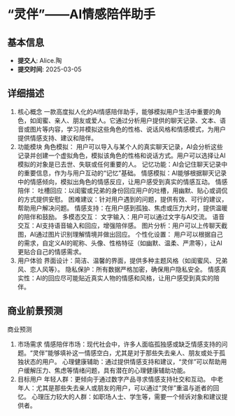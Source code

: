 # “灵伴”——AI情感陪伴助手

## 基本信息
- **提交人**: Alice.陶
- **提交时间**: 2025-03-05

## 详细描述
1. 核心概念
一款高度拟人化的AI情感陪伴助手，能够模拟用户生活中重要的角色，如闺蜜、亲人、朋友或爱人。它通过分析用户提供的聊天记录、文本、语音或图片等内容，学习并模拟这些角色的性格、说话风格和情感模式，为用户提供情感支持、建议和陪伴。
2. 功能模块
角色模拟：
用户可以导入与某个人的真实聊天记录，AI会分析这些记录并创建一个虚拟角色，模拟该角色的性格和说话方式。用户可以选择让AI模拟的对象是已去世、失联或任何重要的人。
记忆功能：AI会记住聊天记录中的重要信息，作为与用户互动的“记忆”基础。
情感模拟：AI能够根据聊天记录中的情感倾向，模拟出角色的情感反应，让用户感受到真实的情感互动。
情感陪伴：
吐槽回应：以闺蜜或兄弟的身份回应用户的吐槽，用幽默、贴心或调侃的方式提供安慰。
困难建议：针对用户遇到的问题，提供有效、可行的建议，帮助用户解决问题。
情感支持：在用户感到孤独、焦虑或压力大时，提供温暖的陪伴和鼓励。
多模态交互：
文字输入：用户可以通过文字与AI交流。
语音交互：AI支持语音输入和回应，增强陪伴感。
图片分析：用户可以上传聊天截图，AI通过图片识别理解情境并做出回应。
个性化设置：
用户可以根据自己的需求，自定义AI的昵称、头像、性格特征（如幽默、温柔、严肃等），让AI更贴合自己的情感需求。
3. 用户体验
界面设计：简洁、温馨的界面，提供多种主题风格（如闺蜜风、兄弟风、恋人风等）。
隐私保护：所有数据严格加密，确保用户隐私安全。
情感真实性：AI的回应尽可能贴近真实人物的情感和风格，让用户感受到真实的陪伴。

## 商业前景预测
商业预测
1. 市场需求
情感陪伴市场：现代社会中，许多人面临孤独感或缺乏情感支持的问题。“灵伴”能够填补这一情感空白，尤其是对于那些失去亲人、朋友或处于孤独状态的用户。
心理健康辅助：通过提供情感支持和建议，“灵伴”可以帮助用户缓解压力、焦虑等情绪问题，具有潜在的心理健康辅助功能。
2. 目标用户
年轻人群：更倾向于通过数字产品寻求情感支持社交和互动。
中老年人：尤其是那些失去亲人或朋友的用户，可以通过“灵伴”重温与逝者的回忆。
心理压力较大的人群：如职场人士、学生等，需要一个倾诉对象和建议提供者。

